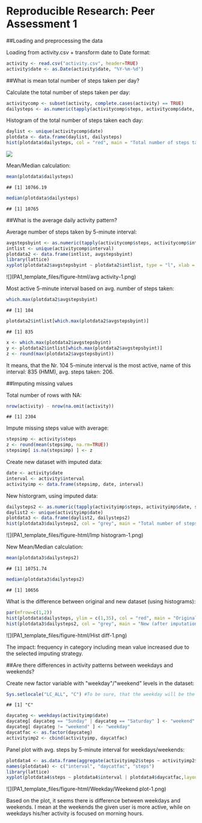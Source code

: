 # Reproducible Research: Peer Assessment 1

##Loading and preprocessing the data

Loading from activity.csv + transform date to Date format:

```r
activity <- read.csv("activity.csv", header=TRUE)
activity$date <- as.Date(activity$date, "%Y-%m-%d")
```

##What is mean total number of steps taken per day?

Calculate the total number of steps taken per day: 

```r
activitycomp <- subset(activity, complete.cases(activity) == TRUE)
dailysteps <- as.numeric(tapply(activitycomp$steps, activitycomp$date, sum))
```

Histogram of the total number of steps taken each day:

```r
daylist <- unique(activitycomp$date)
plotdata <- data.frame(daylist, dailysteps)
hist(plotdata$dailysteps, col = "red", main = "Total number of steps taken per day", xlab = "Daily steps")
```

![](PA1_template_files/figure-html/histogram-1.png) 

Mean/Median calculation:

```r
mean(plotdata$dailysteps)
```

```
## [1] 10766.19
```

```r
median(plotdata$dailysteps)
```

```
## [1] 10765
```

##What is the average daily activity pattern?

Average number of steps taken by 5-minute interval:

```r
avgstepsbyint <- as.numeric(tapply(activitycomp$steps, activitycomp$interval, mean))
intlist <- unique(activitycomp$interval)
plotdata2 <- data.frame(intlist, avgstepsbyint)
library(lattice)
xyplot(plotdata2$avgstepsbyint ~ plotdata2$intlist, type = "l", xlab = "Interval", ylab = "Number of steps", main = "Average daily activity pattern")
```

![](PA1_template_files/figure-html/avg activity-1.png) 

Most active 5-minute interval based on avg. number of steps taken:

```r
which.max(plotdata2$avgstepsbyint)
```

```
## [1] 104
```

```r
plotdata2$intlist[which.max(plotdata2$avgstepsbyint)] 
```

```
## [1] 835
```

```r
x <- which.max(plotdata2$avgstepsbyint)
y <- plotdata2$intlist[which.max(plotdata2$avgstepsbyint)] 
z <- round(max(plotdata2$avgstepsbyint))
```

It means, that the Nr. 104 5-minute interval is the most active, name of this interval: 835 (HMM), avg. steps taken: 206. 

##Imputing missing values

Total number of rows with NA:

```r
nrow(activity) - nrow(na.omit(activity))
```

```
## [1] 2304
```

Impute missing steps value with average:

```r
stepsimp <- activity$steps
z <- round(mean(stepsimp, na.rm=TRUE))
stepsimp[ is.na(stepsimp) ] <- z
```

Create new dataset with imputed data:

```r
date <- activity$date
interval <- activity$interval
activityimp <- data.frame(stepsimp, date, interval)
```

New historgram, using imputed data:

```r
dailysteps2 <- as.numeric(tapply(activityimp$steps, activityimp$date, sum))
daylist2 <- unique(activityimp$date)
plotdata3 <- data.frame(daylist2, dailysteps2)
hist(plotdata3$dailysteps2, col = "grey", main = "Total number of steps taken per day (after imputation)", xlab = "Daily steps")
```

![](PA1_template_files/figure-html/Imp histogram-1.png) 

New Mean/Median calculation:

```r
mean(plotdata3$dailysteps2)
```

```
## [1] 10751.74
```

```r
median(plotdata3$dailysteps2)
```

```
## [1] 10656
```

What is the difference between original and new dataset (using histograms):

```r
par(mfrow=c(1,2))
hist(plotdata$dailysteps, ylim = c(1,35), col = "red", main = "Original", xlab = "Daily steps")
hist(plotdata3$dailysteps2, col = "grey", main = "New (after imputation)", xlab = "Daily steps")
```

![](PA1_template_files/figure-html/Hist diff-1.png) 

The impact: frequency in category including mean value increased due to the selected imputing strategy. 

##Are there differences in activity patterns between weekdays and weekends?

Create new factor variable with "weekday"/"weekend" levels in the dataset:

```r
Sys.setlocale("LC_ALL", "C") #To be sure, that the weekday will be the expected
```

```
## [1] "C"
```

```r
daycateg <- weekdays(activityimp$date)
daycateg[ daycateg == "Sunday" | daycateg == "Saturday" ] <- "weekend"
daycateg[ daycateg != "weekend" ] <- "weekday"
daycatfac <- as.factor(daycateg)
activityimp2 <- cbind(activityimp, daycatfac)
```

Panel plot with avg. steps by 5-minute interval for weekdays/weekends:

```r
plotdata4 <- as.data.frame(aggregate(activityimp2$steps ~ activityimp2$interval + activityimp2$daycatfac, activityimp2, mean))
names(plotdata4) <- c("interval", "daycatfac", "steps")
library(lattice)
xyplot(plotdata4$steps ~ plotdata4$interval | plotdata4$daycatfac,layout = c(1, 2), type = "l", xlab = "Interval", ylab = "Number of steps") 
```

![](PA1_template_files/figure-html/Weekday/Weekend plot-1.png) 

Based on the plot, it seems there is difference between weekdays and weekends. I mean at the weekends the given user is more active, while on weekdays his/her activity is focused on morning hours. 
